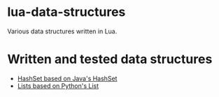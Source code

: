 # lua-data-structures

Various data structures written in Lua.

# Written and tested data structures

- [HashSet based on Java's HashSet](hashset/)
- [Lists based on Python's List](list/)
